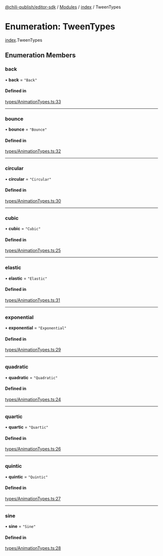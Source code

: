 [@chili-publish/editor-sdk](../README.md) / [Modules](../modules.md) / [index](../modules/index.md) / TweenTypes

# Enumeration: TweenTypes

[index](../modules/index.md).TweenTypes

## Enumeration Members

### back

• **back** = ``"Back"``

#### Defined in

[types/AnimationTypes.ts:33](https://github.com/chili-publish/editor-sdk/blob/c6e096c/types/AnimationTypes.ts#L33)

___

### bounce

• **bounce** = ``"Bounce"``

#### Defined in

[types/AnimationTypes.ts:32](https://github.com/chili-publish/editor-sdk/blob/c6e096c/types/AnimationTypes.ts#L32)

___

### circular

• **circular** = ``"Circular"``

#### Defined in

[types/AnimationTypes.ts:30](https://github.com/chili-publish/editor-sdk/blob/c6e096c/types/AnimationTypes.ts#L30)

___

### cubic

• **cubic** = ``"Cubic"``

#### Defined in

[types/AnimationTypes.ts:25](https://github.com/chili-publish/editor-sdk/blob/c6e096c/types/AnimationTypes.ts#L25)

___

### elastic

• **elastic** = ``"Elastic"``

#### Defined in

[types/AnimationTypes.ts:31](https://github.com/chili-publish/editor-sdk/blob/c6e096c/types/AnimationTypes.ts#L31)

___

### exponential

• **exponential** = ``"Exponential"``

#### Defined in

[types/AnimationTypes.ts:29](https://github.com/chili-publish/editor-sdk/blob/c6e096c/types/AnimationTypes.ts#L29)

___

### quadratic

• **quadratic** = ``"Quadratic"``

#### Defined in

[types/AnimationTypes.ts:24](https://github.com/chili-publish/editor-sdk/blob/c6e096c/types/AnimationTypes.ts#L24)

___

### quartic

• **quartic** = ``"Quartic"``

#### Defined in

[types/AnimationTypes.ts:26](https://github.com/chili-publish/editor-sdk/blob/c6e096c/types/AnimationTypes.ts#L26)

___

### quintic

• **quintic** = ``"Quintic"``

#### Defined in

[types/AnimationTypes.ts:27](https://github.com/chili-publish/editor-sdk/blob/c6e096c/types/AnimationTypes.ts#L27)

___

### sine

• **sine** = ``"Sine"``

#### Defined in

[types/AnimationTypes.ts:28](https://github.com/chili-publish/editor-sdk/blob/c6e096c/types/AnimationTypes.ts#L28)
